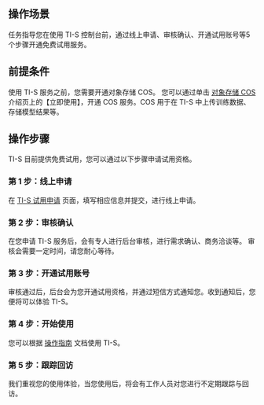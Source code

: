 ## 操作场景
任务指导您在使用 TI-S 控制台前，通过线上申请、审核确认、开通试用账号等5个步骤开通免费试用服务。
## 前提条件
使用 TI-S 服务之前，您需要开通对象存储 COS。
您可以通过单击 [对象存储 COS](https://cloud.tencent.com/product/cos) 介绍页上的【立即使用】，开通 COS 服务。COS 用于在 TI-S 中上传训练数据、存储模型结果等。


## 操作步骤
TI-S 目前提供免费试用，您可以通过以下步骤申请试用资格。

### 第 1 步：线上申请
在 [TI-S 试用申请](https://cloud.tencent.com/apply/p/p1v2ygtssmqy) 页面，填写相应信息并提交，进行线上申请。

### 第 2 步：审核确认
在您申请 TI-S 服务后，会有专人进行后台审核，进行需求确认、商务洽谈等。
审核会需要一定时间，请您耐心等待。

### 第 3 步：开通试用账号
审核通过后，后台会为您开通试用资格，并通过短信方式通知您。收到通知后，您便将可以体验 TI-S。

### 第 4 步：开始使用
您可以根据 [操作指南](https://cloud.tencent.com/document/product/851/30469) 文档使用 TI-S。

### 第 5 步：跟踪回访
我们重视您的使用体验，当您使用后，将会有工作人员对您进行不定期跟踪与回访。





